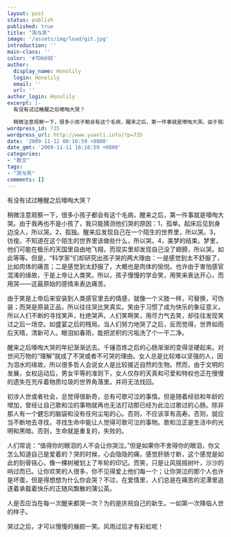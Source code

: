 ```yaml
---
layout: post
status: publish
published: true
title: "哭与笑"
image: '/assets/img/load/git.jpg'
introduction: ''
main-class: ''
color: '#7D669E'
author:
  display_name: Honolily
  login: Honolily
  email: ''
  url: ''
author_login: Honolily
excerpt: |-
  有没有试过睡醒之后嚎啕大哭？

  稍微注意观察一下，很多小孩子都会有这个毛病，醒来之后，第一件事就是嚎啕大哭。由于我再也不是小孩了，我只能猜测他们哭的原因：
wordpress_id: 735
wordpress_url: http://www.yuanli.info/?p=735
date: '2009-11-12 00:16:59 +0800'
date_gmt: '2009-11-11 16:16:59 +0800'
categories:
- "散文"
tags:
- "哭与笑"
comments: []
---
```

<p>有没有试过睡醒之后嚎啕大哭？</p>
<p>稍微注意观察一下，很多小孩子都会有这个毛病，醒来之后，第一件事就是嚎啕大哭。由于我再也不是小孩了，我只能猜测他们哭的原因：<a id="more"></a><a id="more-735"></a>1，孤单。起床后见到身边没人，所以哭。2，孤独。醒来后发现自己在一个陌生的世界里，所以哭。3，彷徨。不知道在这个陌生的世界里该做些什么，所以哭。4，美梦的结束。梦里，他们可能在极乐的天国里自由地飞翔，而现实里却发现自己没了翅膀，所以哭。如此等等。但是，&ldquo;科学家&rdquo;们却研究出孩子哭的两大理由：一是感觉到太不舒服了，比如肉体的痛苦；二是感觉到太舒服了，大概也是肉体的愉悦。也许由于害怕感官混淆的缘故，于是上帝让人类笑。所以，孩子慢慢的学会笑，用笑来表达开心，而用哭&mdash;&mdash;这最原始的感情来表达痛苦。</p>
<p>由于笑是上帝后来安装到人类感官里去的情感，就像一个义肢一样，可替换，可伪装；而哭是原装正品，所以往往哭比笑真实。笑由于习惯了成为快乐的象征意义，所以人们不断的寻找笑声，杜绝哭声。人们笑啊笑，用尽力气去笑，却往往发现笑过之后一场空。如盛宴之后的残局。当人们努力地哭了之后，反而觉得，世界如雨后天晴，清新可人。眼泪如春雨，能把淤积的污垢洗了个一干二净。</p>
<p>醒来之后嚎啕大哭的年纪渐渐远去。千锤百炼之后的心肠渐渐的变得坚硬起来。对世间万物的&ldquo;理解&rdquo;就成了不哭或者不可哭的理由。女人总是比较难以坚强的人，因为泪水的缘故，所以很多哲人会说女人是比较接近自然的生物。然而，由于文明的发展，女权运动后，男女平等的准则下，女人仅存的天真和可爱和特权也正在慢慢的遗失在充斥着物质垃圾的世界角落里。并将无法找回。</p>
<p>初涉人世或者社会，总觉得很新奇，总有可歌可泣的事情。但是随着经验和年龄的增加，曾经让自己歌和泣的事物就再也无法打动那已经为此泣过歌过的心肠。除非那人有一个健忘的脑袋和没有任何尘垢的心。否则，不应该享有高寿。否则，就应当不断地去寻找，寻找生命中能让人觉得可歌可泣的事物。歌和泣正是生活中的光明和黑暗。否则，生命就是重复的，失败的。</p>
<p>人们常说：&ldquo;值得你的眼泪的人不会让你哭泣。&rdquo;但是如果你不舍得你的眼泪，你又怎么知道自己是爱着的？哭的时候，心会隐隐的痛，感觉肝肠寸断，这个感觉是如此的刻骨铭心，像一棵树被划上了年轮的印记。而笑，只是让风摇摇树叶，沙沙的响过而已。让你欢笑的人很多，你不见得爱上他们每一个；让你哭泣的那个人也许是坏蛋，但是得想想为什么你会哭？不过，在爱情里，人们总是在痛苦的泥潭里追逐着承载着快乐的正随风飘散的蒲公英。</p>
<p>人是否应当在每一次醒来都哭一次？为的是庆祝自己的新生。一如第一次降临人世的样子。</p>
<p>哭过之后，才可以慢慢的展颜一笑。风雨过后才有彩虹呢！</p>

